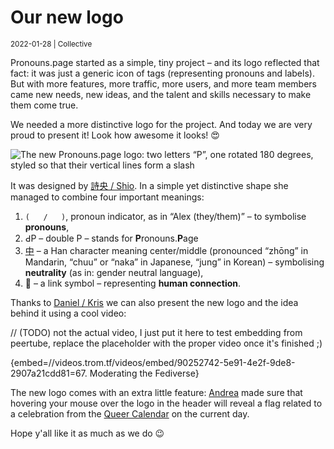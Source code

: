 # Our new logo

<small>2022-01-28 | Collective</small>

Pronouns.page started as a simple, tiny project – and its logo reflected that fact:
it was just a generic icon of tags (representing pronouns and labels).
But with more features, more traffic, more users, and more team members
came new needs, new ideas, and the talent and skills necessary to make them come true.

We needed a more distinctive logo for the project.
And today we are very proud to present it! Look how awesome it looks! 😍

![The new Pronouns.page logo: two letters “P”, one rotated 180 degrees, styled so that their vertical lines form a slash](/img-local/blog/new-logo.png)

It was designed by [詩央 / Shio](/@shio_o). In a simple yet distinctive shape she managed to combine four important meanings:

1. `(   /   )`, pronoun indicator, as in “Alex (they/them)” – to symbolise **pronouns**, 
2. ԀP – double P – stands for **P**ronouns.**P**age
3. [中](https://en.wiktionary.org/wiki/%E4%B8%AD) – a Han character meaning center/middle
   (pronounced “zhōng” in Mandarin, “chuu” or “naka” in Japanese, “jung” in Korean) –
   symbolising **neutrality** (as in: gender neutral language),
4. 🔗 – a link symbol – representing **human connection**.

Thanks to [Daniel / Kris](/@CtrlAltGr) we can also present the new logo and the idea behind it using a cool video: 

// (TODO) not the actual video, I just put it here to test embedding from peertube,
replace the placeholder with the proper video once it's finished ;) 

{embed=//videos.trom.tf/videos/embed/90252742-5e91-4e2f-9de8-2907a21cdd81=67. Moderating the Fediverse}

The new logo comes with an extra little feature:
[Andrea](/@andrea) made sure that hovering your mouse over the logo in the header will reveal
a flag related to a celebration from the [Queer Calendar](/calendar) on the current day.

Hope y'all like it as much as we do 😉
